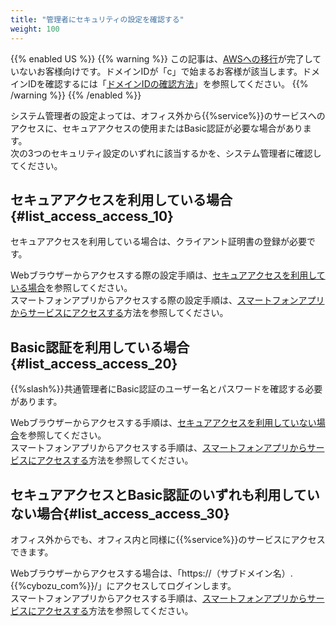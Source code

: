 ```yaml
---
title: "管理者にセキュリティの設定を確認する"
weight: 100
---
```

{{% enabled US %}}
{{% warning %}}
この記事は、[AWSへの移行](https://www.kintone.com/aws-migration/)が完了していないお客様向けです。ドメインIDが「c」で始まるお客様が該当します。ドメインIDを確認するには「[ドメインIDの確認方法](/general/ja/admin/list_old/domainid.html)」を参照してください。
{{% /warning %}}
{{% /enabled %}}

システム管理者の設定よっては、オフィス外から{{%service%}}のサービスへのアクセスに、セキュアアクセスの使用またはBasic認証が必要な場合があります。  
次の3つのセキュリティ設定のいずれに該当するかを、システム管理者に確認してください。

## セキュアアクセスを利用している場合{#list_access_access_10}

セキュアアクセスを利用している場合は、クライアント証明書の登録が必要です。

Webブラウザーからアクセスする際の設定手順は、[セキュアアクセスを利用している場合](/general/ja/user/list_access/remote/webbrowser.html#remote_webbrowser_10)を参照してください。  
スマートフォンアプリからアクセスする際の設定手順は、[スマートフォンアプリからサービスにアクセスする](/general/ja/user/list_access/remote/mobileapp.html#remote_webbrowser_20)方法を参照してください。  

## Basic認証を利用している場合{#list_access_access_20}

{{%slash%}}共通管理者にBasic認証のユーザー名とパスワードを確認する必要があります。  

Webブラウザーからアクセスする手順は、[セキュアアクセスを利用していない場合](/general/ja/user/list_access/remote/webbrowser.html#remote_webbrowser_20)を参照してください。  
スマートフォンアプリからアクセスする手順は、[スマートフォンアプリからサービスにアクセスする](/general/ja/user/list_access/remote/mobileapp.html)方法を参照してください。  

## セキュアアクセスとBasic認証のいずれも利用していない場合{#list_access_access_30}

オフィス外からでも、オフィス内と同様に{{%service%}}のサービスにアクセスできます。  

Webブラウザーからアクセスする場合は、「https://（サブドメイン名）.{{%cybozu_com%}}/」にアクセスしてログインします。  
スマートフォンアプリからアクセスする手順は、[スマートフォンアプリからサービスにアクセスする](/general/ja/user/list_access/remote/mobileapp.html)方法を参照してください。  
